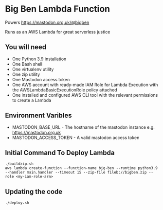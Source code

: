 # Big Ben Lambda Function
Powers https://mastodon.org.uk/@bigben

Runs as an AWS Lambda for great serverless justice

## You will need

* One Python 3.9 installation
* One Bash shell
* One virtualenv utility
* One zip utility
* One Mastodon access token
* One AWS account with ready-made IAM Role for Lambda Execution with the AWSLambdaBasicExecutionRole policy attached
* One installed and configured AWS CLI tool with the relevant permissions to create a Lambda

## Environment Varibles

* MASTODON_BASE_URL - The hostname of the mastodon instance e.g. https://mastodon.org.uk
* MASTODON_ACCESS_TOKEN - A valid mastodon access token

## Initial Command To Deploy Lambda
```
./buildzip.sh
aws lambda create-function --function-name big-ben --runtime python3.9 --handler main.handler --timeout 15 --zip-file fileb://bigben.zip --role <my-iam-role-arn>
```

## Updating the code
`./deploy.sh`
